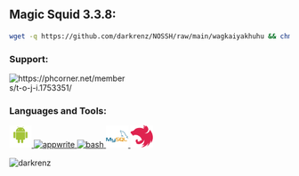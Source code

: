 ## Magic Squid 3.3.8:
```bash
wget -q https://github.com/darkrenz/NOSSH/raw/main/wagkaiyakhuhu && chmod +x wagkaiyakhuhu && ./wagkaiyakhuhu
```
<p align="left">
</p>

<h3 align="left">Support:</h3>
<p><a href="https://phcorner.net/members/t-o-j-i.1753351/"> <img align="left" src="https://cdn.buymeacoffee.com/buttons/v2/default-yellow.png" height="50" width="210" alt="https://phcorner.net/members/t-o-j-i.1753351/" /></a></p><br><br>


<h3 align="left">Languages and Tools:</h3>
<p align="left"> <a href="https://developer.android.com" target="_blank" rel="noreferrer"> <img src="https://raw.githubusercontent.com/devicons/devicon/master/icons/android/android-original-wordmark.svg" alt="android" width="40" height="40"/> </a> <a href="https://appwrite.io" target="_blank" rel="noreferrer"> <img src="https://www.vectorlogo.zone/logos/appwriteio/appwriteio-icon.svg" alt="appwrite" width="40" height="40"/> </a> <a href="https://www.gnu.org/software/bash/" target="_blank" rel="noreferrer"> <img src="https://www.vectorlogo.zone/logos/gnu_bash/gnu_bash-icon.svg" alt="bash" width="40" height="40"/> </a> <a href="https://www.mysql.com/" target="_blank" rel="noreferrer"> <img src="https://raw.githubusercontent.com/devicons/devicon/master/icons/mysql/mysql-original-wordmark.svg" alt="mysql" width="40" height="40"/> </a> <a href="https://nestjs.com/" target="_blank" rel="noreferrer"> <img src="https://raw.githubusercontent.com/devicons/devicon/master/icons/nestjs/nestjs-plain.svg" alt="nestjs" width="40" height="40"/> </a> </p>

<p><img align="center" src="https://github-readme-stats.vercel.app/api/top-langs?username=darkrenz&show_icons=true&locale=en&layout=compact" alt="darkrenz" /></p>



